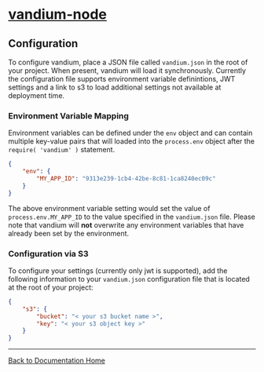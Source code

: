 # [vandium-node](main.md)

## Configuration

To configure vandium, place a JSON file called `vandium.json` in the root of your project. When present, vandium will load it synchronously. Currently the configuration file supports environment variable definintions, JWT settings and a link to s3 to load additional settings not available at deployment time.

### Environment Variable Mapping

Environment variables can be defined under the `env` object and can contain multiple key-value pairs that will loaded into the `process.env` object after the `require( 'vandium' )` statement.

```json
{
	"env": {
		"MY_APP_ID": "9313e239-1cb4-42be-8c81-1ca8240ec09c"
	}
}
```

The above environment variable setting would set the value of `process.env.MY_APP_ID` to the value specified in the `vandium.json` file. Please note that vandium will **not** overwrite any environment variables that have already been set by the environment.


### Configuration via S3

To configure your settings (currently only jwt is supported), add the following information to your `vandium.json` configuration file that is located at the root of your project:

```json
{
	"s3": {
		"bucket": "< your s3 bucket name >",
		"key": "< your s3 object key >"
	}
}
```

---
[Back to Documentation Home](main.md)

